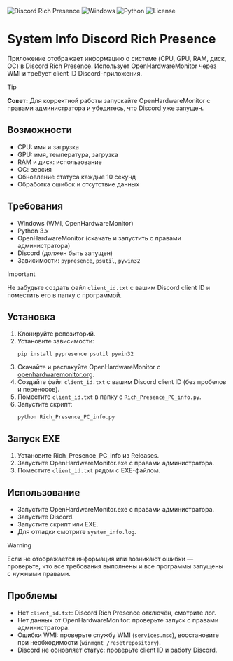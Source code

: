 ![Discord Rich Presence](https://img.shields.io/badge/Discord%20Rich%20Presence-active-5865F2?logo=discord&logoColor=white)
![Windows](https://img.shields.io/badge/Windows-Supported-0078D6?logo=windows&logoColor=white)
![Python](https://img.shields.io/badge/Python-3.x-3776AB?logo=python&logoColor=white)
![License](https://img.shields.io/badge/License-MIT-green.svg)


# System Info Discord Rich Presence

Приложение отображает информацию о системе (CPU, GPU, RAM, диск, ОС) в Discord Rich Presence. Использует OpenHardwareMonitor через WMI и требует client ID Discord-приложения.

> [!TIP]
> **Совет:** Для корректной работы запускайте OpenHardwareMonitor с правами администратора и убедитесь, что Discord уже запущен.

## Возможности

- CPU: имя и загрузка
- GPU: имя, температура, загрузка
- RAM и диск: использование
- ОС: версия
- Обновление статуса каждые 10 секунд
- Обработка ошибок и отсутствие данных

## Требования

- Windows (WMI, OpenHardwareMonitor)
- Python 3.x
- OpenHardwareMonitor (скачать и запустить с правами администратора)
- Discord (должен быть запущен)
- Зависимости: `pypresence`, `psutil`, `pywin32`

> [!IMPORTANT]
> Не забудьте создать файл `client_id.txt` с вашим Discord client ID и поместить его в папку с программой.

## Установка

1. Клонируйте репозиторий.
2. Установите зависимости:
   ```
   pip install pypresence psutil pywin32
   ```
3. Скачайте и распакуйте OpenHardwareMonitor с [openhardwaremonitor.org](https://openhardwaremonitor.org/).
4. Создайте файл `client_id.txt` с вашим Discord client ID (без пробелов и переносов).
5. Поместите `client_id.txt` в папку с `Rich_Presence_PC_info.py`.
6. Запустите скрипт:
   ```
   python Rich_Presence_PC_info.py
   ```

## Запуск EXE

1. Установите Rich_Presence_PC_info из Releases.
2. Запустите OpenHardwareMonitor.exe с правами администратора.
3. Поместите `client_id.txt` рядом с EXE-файлом.

## Использование

- Запустите OpenHardwareMonitor.exe с правами администратора.
- Запустите Discord.
- Запустите скрипт или EXE.
- Для отладки смотрите `system_info.log`.

> [!WARNING]
> Если не отображается информация или возникают ошибки — проверьте, что все требования выполнены и все программы запущены с нужными правами.

## Проблемы

- Нет `client_id.txt`: Discord Rich Presence отключён, смотрите лог.
- Нет данных от OpenHardwareMonitor: проверьте запуск с правами администратора.
- Ошибки WMI: проверьте службу WMI (`services.msc`), восстановите при необходимости (`winmgmt /resetrepository`).
- Discord не обновляет статус: проверьте client ID и работу Discord.

##
